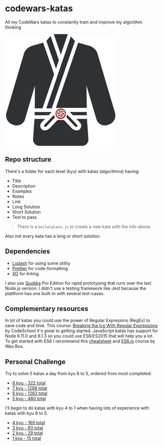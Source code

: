 # codewars-katas

All my CodeWars katas to constantly train and improve my algorithm thinking

<img src="./katawarrior.png" alt="Kata Warrior" style="width: 366px;"/>

## Repo structure

There's a folder for each level (kyu) with katas (algorithms) having:

* Title
* Description
* Examples
* Notes
* Link
* Long Solution
* Short Solution
* Test to pass

> There is a `boilerplate.js` to create a new kata with the info above.

Also not every kata has a long or short solution.

## Dependencies

* [Lodash](https://github.com/lodash/lodash) for using some utility
* [Prettier](https://github.com/prettier/prettier) for code-formatting
* [XO](https://github.com/sindresorhus/xo) for linting.

I also use [Quokka](https://quokkajs.com) Pro Edition for rapid prototyping that
runs over the last Node.js version. I didn't use a testing framework like Jest
because the plattform has one built-in with several test-cases.

## Complementary resources

In lot of katas you could use the power of Regular Expresions (RegEx) to save
code and time. This course:
[Breaking the Ice With Regular Expressions](https://www.codeschool.com/courses/breaking-the-ice-with-regular-expressions)
by CodeSchool it's great to getting started. JavaScript katas has support for
Node 6.11.0 and 8.1.3 so you could use ES6/ES2015 that will help you a lot. To
get started with ES6 I recommend this
[cheatsheet](https://github.com/mbeaudru/modern-js-cheatsheet) and
[ES6.io](https://es6.io) course by Wes Bos.

## Personal Challenge

Try to solve 5 katas a day from kyu 8 to 5, ordered from most completed:

* [8 kyu - 322 total](https://www.codewars.com/kata/search/my-languages?q=&r%5B%5D=-8&beta=false&order_by=total_completed+desc)
* [7 kyu - 1298 total](https://www.codewars.com/kata/search/my-languages?q=&r%5B%5D=-7&beta=false&order_by=total_completed+desc)
* [6 kyu - 1262 total](https://www.codewars.com/kata/search/my-languages?q=&r%5B%5D=-6&beta=false&order_by=total_completed+desc)
* [5 kyu - 480 total](https://www.codewars.com/kata/search/my-languages?q=&r%5B%5D=-5&beta=false&order_by=total_completed+desc)

I'll begin to do katas with kyu 4 to 1 when having lots of experience with katas
with kyu 8 to 5.

* [4 kyu - 169 total](https://www.codewars.com/kata/search/my-languages?q=&r%5B%5D=-4&beta=false&order_by=total_completed+desc)
* [3 kyu - 60 total](https://www.codewars.com/kata/search/my-languages?q=&r%5B%5D=-3&beta=false&order_by=total_completed+desc)
* [2 kyu - 29 total](https://www.codewars.com/kata/search/my-languages?q=&r%5B%5D=-2&beta=false&order_by=total_completed+desc)
* [1 kyu - 15 total](https://www.codewars.com/kata/search/my-languages?q=&r%5B%5D=-1&beta=false&order_by=total_completed+desc)
